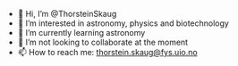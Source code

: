 - 👋 Hi, I’m @ThorsteinSkaug
- 👀 I’m interested in astronomy, physics and biotechnology 
- 🌱 I’m currently learning astronomy
- 💞️ I’m not looking to collaborate at the moment
- 📫 How to reach me: thorstein.skaug@fys.uio.no

<!---
ThorsteinSkaug/ThorsteinSkaug is a ✨ special ✨ repository because its `README.md` (this file) appears on your GitHub profile.
You can click the Preview link to take a look at your changes.
--->
